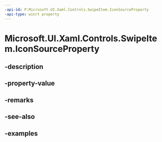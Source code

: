 ```yaml
---
-api-id: P:Microsoft.UI.Xaml.Controls.SwipeItem.IconSourceProperty
-api-type: winrt property
---
```


<!-- Property syntax.
public DependencyProperty IconSourceProperty { get; }
-->

# Microsoft.UI.Xaml.Controls.SwipeItem.IconSourceProperty

## -description

## -property-value

## -remarks

## -see-also

## -examples

